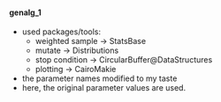 #### genalg_1
* used packages/tools:
  * weighted sample -> StatsBase
  * mutate -> Distributions
  * stop condition -> CircularBuffer@DataStructures
  * plotting -> CairoMakie
* the parameter names modified to my taste
* here, the original parameter values are used.

